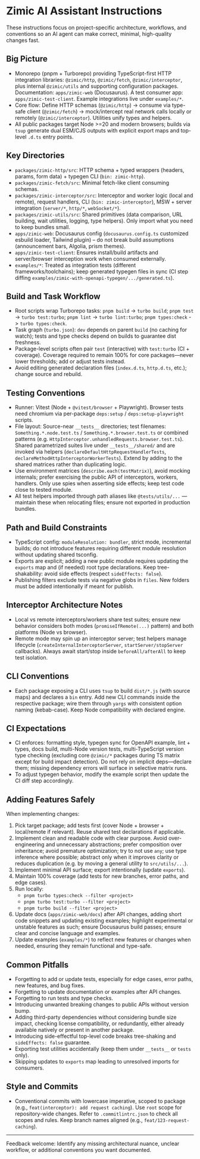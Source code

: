 # Zimic AI Assistant Instructions

These instructions focus on project-specific architecture, workflows, and conventions so an AI agent can make correct,
minimal, high-quality changes fast.

## Big Picture

- Monorepo (pnpm + Turborepo) providing TypeScript-first HTTP integration libraries: `@zimic/http`, `@zimic/fetch`,
  `@zimic/interceptor`, plus internal `@zimic/utils` and supporting configuration packages. Documentation:
  `apps/zimic-web` (Docusaurus). A test consumer app: `apps/zimic-test-client`. Example integrations live under
  `examples/*`.
- Core flow: Define HTTP schemas (`@zimic/http`) -> consume via type-safe client (`@zimic/fetch`) -> mock/intercept real
  network calls locally or remotely (`@zimic/interceptor`). Utilities unify types and helpers.
- All public packages target Node >=20 and modern browsers; builds via `tsup` generate dual ESM/CJS outputs with
  explicit export maps and top-level `.d.ts` entry points.

## Key Directories

- `packages/zimic-http/src`: HTTP schema + typed wrappers (headers, params, form data) + typegen CLI
  (`bin: zimic-http`).
- `packages/zimic-fetch/src`: Minimal fetch-like client consuming schemas.
- `packages/zimic-interceptor/src`: Interceptor and worker logic (local and remote), request handlers, CLI
  (`bin: zimic-interceptor`), MSW + server integration (`server/*`, `http/*`, `webSocket/*`).
- `packages/zimic-utils/src`: Shared primitives (data comparison, URL building, wait utilities, logging, type helpers).
  Only import what you need to keep bundles small.
- `apps/zimic-web`: Docusaurus config (`docusaurus.config.ts` customized esbuild loader, Tailwind plugin) – do not break
  build assumptions (announcement bars, Algolia, prism themes).
- `apps/zimic-test-client`: Ensures install/build artifacts and server/browser interception work when consumed
  externally.
- `examples/*`: Treated as integration tests (different frameworks/toolchains); keep generated typegen files in sync (CI
  step diffing `examples/zimic-with-openapi-typegen/.../generated.ts`).

## Build and Task Workflow

- Root scripts wrap Turborepo tasks: `pnpm build` -> `turbo build`; `pnpm test` -> `turbo test:turbo`; `pnpm lint` ->
  `turbo lint:turbo`; `pnpm types:check` -> `turbo types:check`.
- Task graph (`turbo.json`): `dev` depends on parent `build` (no caching for watch); tests and type checks depend on
  builds to guarantee dist freshness.
- Package-level scripts often pair `test` (interactive) with `test:turbo` (CI + coverage). Coverage required to remain
  100% for core packages—never lower thresholds; add or adjust tests instead.
- Avoid editing generated declaration files (`index.d.ts`, `http.d.ts`, etc.); change source and rebuild.

## Testing Conventions

- Runner: Vitest (Node + `@vitest/browser` + Playwright). Browser tests need chromium via per-package `deps:setup` /
  `deps:setup-playwright` scripts.
- File layout: Source-near `__tests__` directories; test filenames: `Something.*.node.test.ts` /
  `Something.*.browser.test.ts` or combined patterns (e.g. `HttpInterceptor.unhandledRequests.browser.test.ts`). Shared
  parametrized suites live under `__tests__/shared/` and are invoked via helpers
  (`declareDefaultHttpRequestHandlerTests`, `declareMethodHttpInterceptorWorkerTests`). Extend by adding to the shared
  matrices rather than duplicating logic.
- Use environment matrices (`describe.each(testMatrix)`), avoid mocking internals; prefer exercising the public API of
  interceptors, workers, handlers. Only use spies when asserting side effects; keep test code close to tested module.
- All test helpers imported through path aliases like `@tests/utils/...` — maintain these when relocating files; ensure
  not exported in production bundles.

## Path and Build Constraints

- TypeScript config: `moduleResolution: bundler`, strict mode, incremental builds; do not introduce features requiring
  different module resolution without updating shared tsconfig.
- Exports are explicit; adding a new public module requires updating the `exports` map and (if needed) root type
  declarations. Keep tree-shakability: avoid side effects (respect `sideEffects: false`).
- Publishing filters exclude tests via negative globs in `files`. New folders must be added intentionally if meant for
  publish.

## Interceptor Architecture Notes

- Local vs remote interceptors/workers share test suites; ensure new behavior considers both modes
  (`promiseIfRemote(...)` pattern) and both platforms (Node vs browser).
- Remote mode may spin up an interceptor server; test helpers manage lifecycle (`createInternalInterceptorServer`,
  `startServer/stopServer` callbacks). Always await start/stop inside `beforeAll/afterAll` to keep test isolation.

## CLI Conventions

- Each package exposing a CLI uses `tsup` to build `dist/*.js` (with source maps) and declares a `bin` entry. Add new
  CLI commands inside the respective package; wire them through `yargs` with consistent option naming (kebab-case). Keep
  Node compatibility with declared engine.

## CI Expectations

- CI enforces: formatting style, typegen sync for OpenAPI example, lint + types, docs build, multi-Node version tests,
  multi-TypeScript version type checking (excluding core `@zimic/*` packages during TS matrix except for build impact
  detection). Do not rely on implicit deps—declare them; missing dependency errors will surface in selective matrix
  runs.
- To adjust typegen behavior, modify the example script then update the CI diff step accordingly.

## Adding Features Safely

When implementing changes:

1. Pick target package; add tests first (cover Node + browser + local/remote if relevant). Reuse shared test
   declarations if applicable.
2. Implement clean and readable code with clear purpose. Avoid over-engineering and unnecessary abstractions; prefer
   composition over inheritance; avoid premature optimization; try to not use `any`; use type inference where possible;
   abstract only when it improves clarity or reduces duplication (e.g. by moving a general utility to `src/utils/...`).
3. Implement minimal API surface; export intentionally (update `exports`).
4. Maintain 100% coverage (add tests for new branches, error paths, and edge cases).
5. Run locally:
   - `pnpm turbo types:check --filter <project>`
   - `pnpm turbo test:turbo --filter <project>`
   - `pnpm turbo build --filter <project>`
6. Update docs (`apps/zimic-web/docs`) after API changes, adding short code snippets and updating existing examples;
   highlight experimental or unstable features as such; ensure Docusaurus build passes; ensure clear and concise
   language and examples.
7. Update examples (`examples/*`) to reflect new features or changes when needed, ensuring they remain functional and
   type-safe.

## Common Pitfalls

- Forgetting to add or update tests, especially for edge cases, error paths, new features, and bug fixes.
- Forgetting to update documentation or examples after API changes.
- Forgetting to run tests and type checks.
- Introducing unwanted breaking changes to public APIs without version bump.
- Adding third-party dependencies without considering bundle size impact, checking license compatibility, or
  redundantly, either already available natively or present in another package.
- Introducing side-effectful top-level code breaks tree-shaking and `sideEffects: false` guarantee.
- Exporting test utilities accidentally (keep them under `__tests__` or `tests` only).
- Skipping updates to `exports` map leading to unresolved imports for consumers.

## Style and Commits

- Conventional commits with lowercase imperative, scoped to package (e.g., `feat(interceptor): add request caching`).
  Use `root` scope for repository-wide changes. Refer to `.commitlintrc.json` to check all scopes and rules. Keep branch
  names aligned (e.g., `feat/123-request-caching`).

---

Feedback welcome: Identify any missing architectural nuance, unclear workflow, or additional conventions you want
documented.
